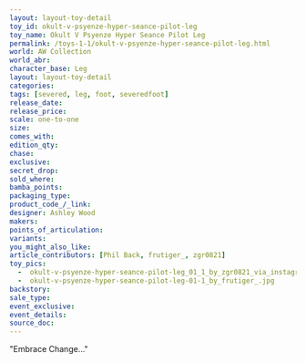 ```yaml
---
layout: layout-toy-detail 
toy_id: okult-v-psyenze-hyper-seance-pilot-leg
toy_name: Okult V Psyenze Hyper Seance Pilot Leg
permalink: /toys-1-1/okult-v-psyenze-hyper-seance-pilot-leg.html
world: AW Collection
world_abr:
character_base: Leg
layout: layout-toy-detail
categories: 
tags: [severed, leg, foot, severedfoot]
release_date: 
release_price:  
scale: one-to-one
size: 
comes_with: 
edition_qty: 
chase: 
exclusive: 
secret_drop: 
sold_where: 
bamba_points: 
packaging_type: 
product_code_/_link: 
designer: Ashley Wood
makers: 
points_of_articulation: 
variants: 
you_might_also_like: 
article_contributors: [Phil Back, frutiger_, zgr0821]
toy_pics: 
  -  okult-v-psyenze-hyper-seance-pilot-leg_01_1_by_zgr0821_via_instagram.jpg
  -  okult-v-psyenze-hyper-seance-pilot-leg-01-1_by_frutiger_.jpg
backstory: 
sale_type: 
event_exclusive: 
event_details: 
source_doc: 
---
```

"Embrace Change..."